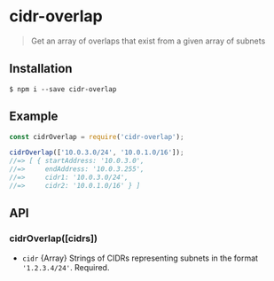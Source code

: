 # cidr-overlap
> Get an array of overlaps that exist from a given array of subnets

## Installation
```
$ npm i --save cidr-overlap
```

## Example
```js
const cidrOverlap = require('cidr-overlap');

cidrOverlap(['10.0.3.0/24', '10.0.1.0/16']);
//=> [ { startAddress: '10.0.3.0',
//=>     endAddress: '10.0.3.255',
//=>     cidr1: '10.0.3.0/24',
//=>     cidr2: '10.0.1.0/16' } ]
```

## API
### cidrOverlap([cidrs])
- `cidr` {Array} Strings of CIDRs representing subnets in the format `'1.2.3.4/24'`. Required.